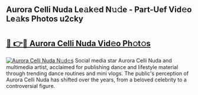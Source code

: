 ## Aurora Celli Nuda Le𝚊k𝚎d N𝚞𝚍e - Part-Uef Vid𝚎o Le𝚊ks Photos u2cky

# <h2><a href="http://fbeggkq.evod.top/?m=Aurora+Celli+Nuda">🔗 👉🔴 Aurora Celli Nuda Vid𝚎o Ph𝚘t𝚘s</a></h2>

[![Aurora Celli Nuda N𝚞d𝚎s](https://i.imgur.com/8V9OHl7.gif)](http://fbeggkq.evod.top/?m=Aurora+Celli+Nuda)
Social media star Aurora Celli Nuda and multimedia artist, acclaimed for publishing dance and lifestyle material through trending dance routines and mini vlogs. The public's perception of Aurora Celli Nuda has shifted over the years, from a beloved celebrity to a controversial figure. 
